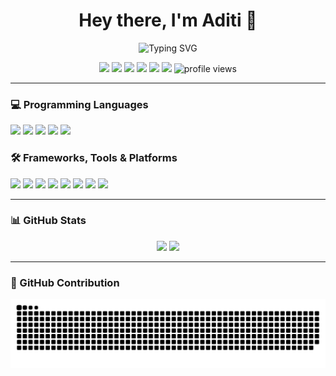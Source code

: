 <!-- GitHub Profile README for @aditig80 -->

<h1 align="center">Hey there, I'm Aditi 👋</h1>
<p align="center">
  <img src="https://readme-typing-svg.herokuapp.com?font=Fira+Code&duration=3000&pause=1000&color=F55F7C&center=true&width=450&lines=CSE+Undergrad+%7C+Full-Stack+Dev;AI+Explorer+%7C+Problem+Solver;Explorer+%7C+Always+Curious!" alt="Typing SVG" />
</p>

<p align="center">
  <a href="mailto:adiii.mails05@gmail.com"><img src="https://img.shields.io/badge/Email-EA4335?style=flat&logo=gmail&logoColor=white" /></a>
  <a href="https://www.linkedin.com/in/aditigupta99/"><img src="https://img.shields.io/badge/LinkedIn-0077B5?style=flat&logo=linkedin&logoColor=white" /></a>
  <a href="https://github.com/aditig80"><img src="https://img.shields.io/badge/GitHub-181717?style=flat&logo=github&logoColor=white" /></a>
  <a href="https://codeforces.com/profile/aditii_g99"><img src="https://img.shields.io/badge/Codeforces-1F8ACB?style=flat&logo=codeforces&logoColor=white" /></a>
  <a href="https://leetcode.com/u/adiig_9/"><img src="https://img.shields.io/badge/LeetCode-FFA116?style=flat&logo=leetcode&logoColor=black" /></a>
 <a href="https://www.hackerrank.com/profile/aditii_g99"><img src="https://img.shields.io/badge/HackerRank-2EC866?style=flat&logo=hackerrank&logoColor=white" /></a>

  <img src="https://komarev.com/ghpvc/?username=aditig80&style=flat&color=blue" alt="profile views" />
</p>

---

### 💻 Programming Languages
<p>
  <img src="https://img.shields.io/badge/Java-007396?style=for-the-badge&logo=java&logoColor=white"/>
  <img src="https://img.shields.io/badge/C-00599C?style=for-the-badge&logo=c&logoColor=white"/>
  <img src="https://img.shields.io/badge/C++-00599C?style=for-the-badge&logo=c%2B%2B&logoColor=white"/>
  <img src="https://img.shields.io/badge/Python-3776AB?style=for-the-badge&logo=python&logoColor=white"/>
  <img src="https://img.shields.io/badge/JavaScript-F7DF1E?style=for-the-badge&logo=javascript&logoColor=black"/>
</p>

### 🛠️ Frameworks, Tools & Platforms
<p>
  <img src="https://img.shields.io/badge/React-61DAFB?style=for-the-badge&logo=react&logoColor=black"/>
  <img src="https://img.shields.io/badge/Node.js-339933?style=for-the-badge&logo=nodedotjs&logoColor=white"/>
  <img src="https://img.shields.io/badge/Express-000000?style=for-the-badge&logo=express&logoColor=white"/>
  <img src="https://img.shields.io/badge/MongoDB-47A248?style=for-the-badge&logo=mongodb&logoColor=white"/>
  <img src="https://img.shields.io/badge/MySQL-00758F?style=for-the-badge&logo=mysql&logoColor=white"/>
  <img src="https://img.shields.io/badge/TailwindCSS-06B6D4?style=for-the-badge&logo=tailwindcss&logoColor=white"/>
  <img src="https://img.shields.io/badge/Linux-FCC624?style=for-the-badge&logo=linux&logoColor=black"/>
  <img src="https://img.shields.io/badge/VSCode-007ACC?style=for-the-badge&logo=visualstudiocode&logoColor=white"/>
</p>

---

### 📊 GitHub Stats

<p align="center">
  <img src="https://github-readme-stats.vercel.app/api?username=aditig80&show_icons=true&theme=tokyonight" height="165" />
  <img src="https://github-readme-stats.vercel.app/api/top-langs/?username=aditig80&layout=compact&theme=tokyonight" height="165" />
</p>

---

### 🐍 GitHub Contribution

<p align="center">
  <img src="https://raw.githubusercontent.com/Platane/snk/output/github-contribution-grid-snake.svg" alt="snake gif" />
</p>
